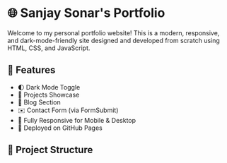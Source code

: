 # 🌐 Sanjay Sonar's Portfolio

Welcome to my personal portfolio website! This is a modern, responsive, and dark-mode-friendly site designed and developed from scratch using HTML, CSS, and JavaScript.

## 📌 Features

- 🌓 Dark Mode Toggle
- 💼 Projects Showcase
- 📝 Blog Section
- ✉️ Contact Form (via FormSubmit)
- 📱 Fully Responsive for Mobile & Desktop
- 🚀 Deployed on GitHub Pages

## 📁 Project Structure

